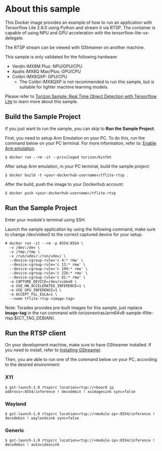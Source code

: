 # About this sample

This Docker image provides an example of how to run an application with Tensorflow Lite 2.8.0 using Python and stream it via RTSP.
The container is capable of using NPU and GPU acceleration with the tensorflow-lite-vx-delegate.

The RTSP stream can be viewed with GStreamer on another machine.

This sample is only validated for the following hardware:

- Verdin iMX8M Plus: NPU/GPU/CPU
- Apalis iMX8Q Max/Plus: GPU/CPU
- Colibri iMX8QXP: GPU/CPU
  - The Colibri iMX8QXP is not recommended to run this sample, but is suitable for lighter machine learning models.

Please refer to [Torizon Sample: Real Time Object Detection with Tensorflow Lite](https://developer.toradex.com/torizon/how-to/machine-learning/torizon-sample-real-time-tensorflow-lite) to learn more about this sample.

## Build the Sample Project

If you just want to run the sample, you can skip to **Run the Sample Project**.

First, you need to setup Arm Emulation on your PC. To do this, run the command below on your PC terminal. For more information, refer to: [Enable Arm emulation](https://developer.toradex.com/torizon/application-development/working-with-containers/configure-build-environment-for-torizon-containers/#enable-arm-emulation).

```
$ docker run --rm -it --privileged torizon/binfmt
```

After setup Arm emulation, in your PC terminal, build the sample project:

```
$ docker build -t <your-dockerhub-username>/tflite-rtsp .
```

After the build, push the image to your Dockerhub account:

```
$ docker push <your-dockerhub-username>/tflite-rtsp
```

## Run the Sample Project

Enter your module's terminal using SSH.

Launch the sample application by using the following command, make sure to change /dev/video0 to the correct captured device for your setup.

```
# docker run -it --rm -p 8554:8554 \
  -v /dev:/dev \
  -v /tmp:/tmp \
  -v /run/udev/:/run/udev/ \
  --device-cgroup-rule='c 4:* rmw' \
  --device-cgroup-rule='c 13:* rmw' \
  --device-cgroup-rule='c 199:* rmw' \
  --device-cgroup-rule='c 226:* rmw' \
  --device-cgroup-rule='c 81:* rmw' \
  -e CAPTURE_DEVICE=/dev/video0 \
  -e USE_HW_ACCELERATED_INFERENCE=1 \
  -e USE_GPU_INFERENCE=1 \
  -e ACCEPT_FSL_EULA=1 \
  --name tflite-rtsp <image-tag>
```

Note: Toradex provides pre-built images for this sample, just replace **image-tag** in the run command with torizonextras/arm64v8-sample-tflite-rtsp:${CT_TAG_DEBIAN}.

## Run the RTSP client

On your development machine, make sure to have GStreamer installed. If you need to install, refer to [Installing GStreamer](https://gstreamer.freedesktop.org/documentation/installing/index.html?gi-language=c).

Then, you are able to run one of the command below on your PC, according to the desired environment:

### X11

```
$ gst-launch-1.0 rtspsrc location=rtsp://<board ip address>:8554/inference ! decodebin ! xvimagesink sync=false
```

### Wayland

```
$ gst-launch-1.0 rtspsrc location=rtsp://<module-ip>:8554/inference ! decodebin ! waylandsink sync=false
```

### Generic

```
$ gst-launch-1.0 rtspsrc location=rtsp://<module-ip>:8554/inference ! decodebin ! autovideosink
```
